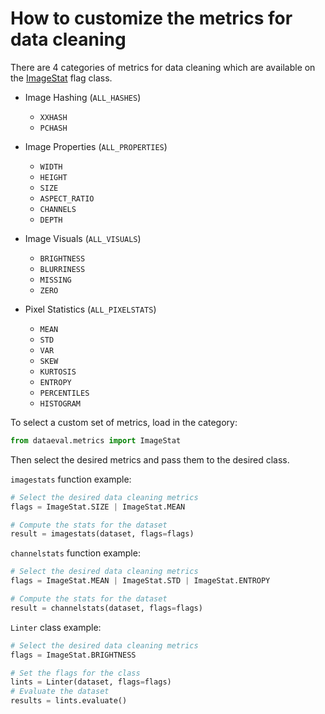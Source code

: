 # How to customize the metrics for data cleaning

There are 4 categories of metrics for data cleaning which are available on the [ImageStat](../reference/flags/imagestat.md) flag class.

* Image Hashing (`ALL_HASHES`)
  - `XXHASH`
  - `PCHASH`
  
* Image Properties (`ALL_PROPERTIES`)
  - `WIDTH`
  - `HEIGHT`
  - `SIZE`
  - `ASPECT_RATIO`
  - `CHANNELS`
  - `DEPTH`

* Image Visuals (`ALL_VISUALS`)
  - `BRIGHTNESS`
  - `BLURRINESS`
  - `MISSING`
  - `ZERO`

* Pixel Statistics (`ALL_PIXELSTATS`)
  - `MEAN`
  - `STD`
  - `VAR`
  - `SKEW`
  - `KURTOSIS`
  - `ENTROPY`
  - `PERCENTILES`
  - `HISTOGRAM`

To select a custom set of metrics, load in the category:

```python
from dataeval.metrics import ImageStat
```

Then select the desired metrics and pass them to the desired class.

`imagestats` function example:

```python
# Select the desired data cleaning metrics
flags = ImageStat.SIZE | ImageStat.MEAN

# Compute the stats for the dataset
result = imagestats(dataset, flags=flags)
```

`channelstats` function example:

```python
# Select the desired data cleaning metrics
flags = ImageStat.MEAN | ImageStat.STD | ImageStat.ENTROPY

# Compute the stats for the dataset
result = channelstats(dataset, flags=flags)
```

`Linter` class example:

```python
# Select the desired data cleaning metrics
flags = ImageStat.BRIGHTNESS

# Set the flags for the class
lints = Linter(dataset, flags=flags)
# Evaluate the dataset
results = lints.evaluate()
```
